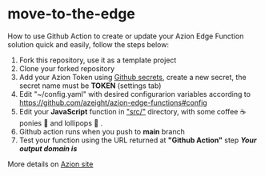 # move-to-the-edge

How to use Github Action to create or update your Azion Edge Function solution quick and easily, follow the steps below:

1. Fork this repository, use it as a template project
2. Clone your forked repository
3. Add your Azion Token using [Github secrets](https://docs.github.com/en/actions/security-guides/encrypted-secrets#creating-encrypted-secrets-for-a-repository), create a new secret, the secret name must be __TOKEN__ (settings tab)
4. Edit "~/config.yaml" with desired configurarion variables according to https://github.com/azeight/azion-edge-functions#config
5. Edit your __JavaScript__ function in ["src/"](src) directory, with some coffee ☕️ ponies 🐎 and lollipops 🍭 .
6. Github action runs when you push to __main__ branch
7. Test your function using the URL returned at __"Github Action"__ step __*Your output domain is*__

More details on [Azion site](www.azion.com)

